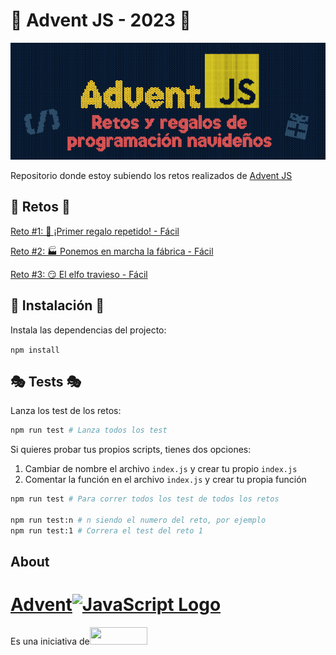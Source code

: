 # 🌟 Advent JS - 2023 🌟 

![Alt text](portada.png)

Repositorio donde estoy subiendo los retos realizados de [Advent JS](https://adventjs.dev/)


## 👾 Retos 👾 

<a href="https://adventjs.dev/es/challenges/2023/1">Reto #1: 🎁 ¡Primer regalo repetido! - Fácil</a>

<a href="https://adventjs.dev/es/challenges/2023/2">Reto #2: 🏭 Ponemos en marcha la fábrica - Fácil</a>

<a href="https://adventjs.dev/es/challenges/2023/3">Reto #3: 😏 El elfo travieso - Fácil</a>

## 🔌 Instalación 🔌

Instala las dependencias del projecto:

`npm install`

## 🎭 Tests 🎭
Lanza los test de los retos:

```bash
npm run test # Lanza todos los test
```

Si quieres probar tus propios scripts, tienes dos opciones:

1. Cambiar de nombre el archivo `index.js` y crear tu propio `index.js`
2. Comentar la función en el archivo `index.js` y crear tu propia función

```bash
npm run test # Para correr todos los test de todos los retos

npm run test:n # n siendo el numero del reto, por ejemplo
npm run test:1 # Correra el test del reto 1
```

## About

<div class="flex flex-col items-center"><a id="" class="relative block transition-all transform scale-105 hover:contrast-150" href="/es"><h1 class="flex items-center justify-center text-xl text-yellow-300 font-sweater">Advent<img class="w-auto h-10 ml-2" src="/js-logo.png" alt="JavaScript Logo"></h1></a><div class="flex items-center gap-1 mt-4 mb-10 text-sm">Es una iniciativa de<a class="px-1 bg-white rounded-3xl" href="https://midu.dev" target="_blank" rel="noreferrer"><img src="https://midu.dev/logo.png" width="92" height="28" loading="lazy"></a></div></div>